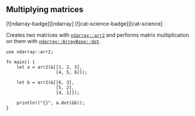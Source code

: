 ## Multiplying matrices
[![ndarray-badge]][ndarray] [![cat-science-badge]][cat-science]

Creates two matrices with [`ndarray::arr2`] and performs matrix multiplication on them with [`ndarray::ArrayBase::dot`].

```rust,edition2018
use ndarray::arr2;

fn main() {
    let a = arr2(&[[1, 2, 3],
                   [4, 5, 6]]);

    let b = arr2(&[[6, 3],
                   [5, 2],
                   [4, 1]]);

    println!("{}", a.dot(&b));
}
```

[`ndarray::arr2`]: https://docs.rs/ndarray/*/ndarray/fn.arr2.html
[`ndarray::ArrayBase::dot`]: https://docs.rs/ndarray/*/ndarray/struct.ArrayBase.html#method.dot-1
